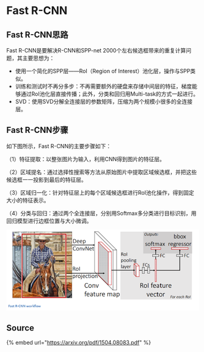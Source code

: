 # Fast R-CNN

## Fast R-CNN思路

Fast R-CNN是要解决R-CNN和SPP-net 2000个左右候选框带来的重复计算问题，其主要思想为：

* 使用一个简化的SPP层——RoI（Region of Interest）池化层，操作与SPP类似。
* 训练和测试时不再分多步：不再需要额外的硬盘来存储中间层的特征，梯度能够通过RoI池化层直接传播；此外，分类和回归用Multi-task的方式一起进行。
* SVD：使用SVD分解全连接层的参数矩阵，压缩为两个规模小很多的全连接层。

## Fast R-CNN步骤

如下图所示，Fast R-CNN的主要步骤如下：

（1）特征提取：以整张图片为输入，利用CNN得到图片的特征层。

（2）区域提名：通过选择性搜索等方法从原始图片中提取区域候选框，并把这些候选框一一投影到最后的特征层。

（3）区域归一化：针对特征层上的每个区域候选框进行RoI池化操作，得到固定大小的特征表示。

（4）分类与回归：通过两个全连接层，分别用Softmax多分类进行目标识别，用回归模型进行边框位置与大小微调。

![](../../../../.gitbook/assets/fastrcnn.png)

## Source

{% embed url="https://arxiv.org/pdf/1504.08083.pdf" %}



